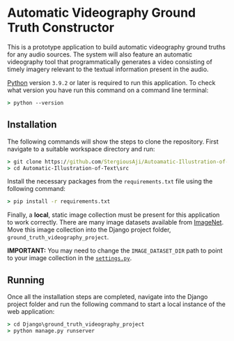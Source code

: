 # Automatic Videography Ground Truth Constructor

This is a prototype application to build automatic videography ground truths for any audio sources. The system will also feature an automatic videography tool that programmatically generates a video consisting of timely imagery relevant to the textual information present in the audio.

[Python](https://www.python.org/downloads/) version `3.9.2` or later is required to run this application. To check what version you have run this command on a command line terminal:
```cmd
> python --version
```

## Installation
The following commands will show the steps to clone the repository. First navigate to a suitable workspace directory and run:
```cmd
> git clone https://github.com/StergiousAji/Autoamatic-Illustration-of-Text.git
> cd Automatic-Illustration-of-Text\src
```

Install the necessary packages from the `requirements.txt` file using the following command:
```cmd
> pip install -r requirements.txt
```

Finally, a **local**, static image collection must be present for this application to work correctly. There are many image datasets available from [ImageNet](https://www.image-net.org/download.php). Move this image collection into the Django project folder, `ground_truth_videography_project`.

**IMPORTANT:** You may need to change the `IMAGE_DATASET_DIR` path to point to your image collection in the [`settings.py`](https://github.com/StergiousAji/Automatic-Videography-Ground-Truth-Builder/blob/main/ground_truth_videography_project/ground_truth_videography_project/settings.py).

## Running
Once all the installation steps are completed, navigate into the Django project folder and run the following command to start a local instance of the web application:
```cmd
> cd Django\ground_truth_videography_project
> python manage.py runserver
```

